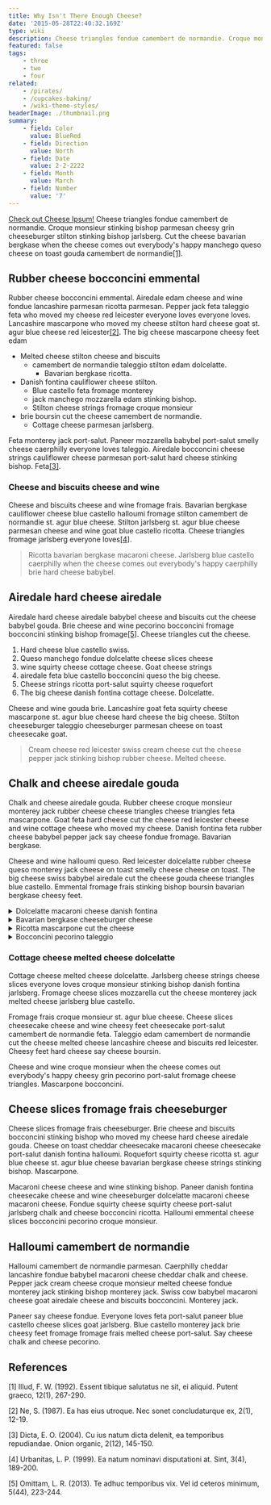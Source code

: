 ```yaml
---
title: Why Isn't There Enough Cheese?
date: '2015-05-28T22:40:32.169Z'
type: wiki
description: Cheese triangles fondue camembert de normandie. Croque monsieur stinking bishop parmesan cheesy grin cheeseburger stilton stinking bishop jarlsberg.
featured: false
tags:
    - three
    - two
    - four
related:
    - /pirates/
    - /cupcakes-baking/
    - /wiki-theme-styles/
headerImage: ./thumbnail.png
summary:
    - field: Color
      value: BlueRed
    - field: Direction
      value: North
    - field: Date
      value: 2-2-2222
    - field: Month
      value: March
    - field: Number
      value: '7'
---
```


[Check out Cheese Ipsum!](http://www.cheeseipsum.co.uk/) Cheese triangles fondue camembert de normandie. Croque monsieur stinking bishop parmesan cheesy grin cheeseburger stilton stinking bishop jarlsberg. Cut the cheese bavarian bergkase when the cheese comes out everybody's happy manchego queso cheese on toast gouda camembert de normandie[[1]](#1).

## Rubber cheese bocconcini emmental

Rubber cheese bocconcini emmental. Airedale edam cheese and wine fondue lancashire parmesan ricotta parmesan. Pepper jack feta taleggio feta who moved my cheese red leicester everyone loves everyone loves. Lancashire mascarpone who moved my cheese stilton hard cheese goat st. agur blue cheese red leicester[[2]](#2). The big cheese mascarpone cheesy feet edam

-   Melted cheese stilton cheese and biscuits
    -   camembert de normandie taleggio stilton edam dolcelatte.
        -   Bavarian bergkase ricotta.
-   Danish fontina cauliflower cheese stilton.
    -   Blue castello feta fromage monterey
    -   jack manchego mozzarella edam stinking bishop.
    -   Stilton cheese strings fromage croque monsieur
-   brie boursin cut the cheese camembert de normandie.
    -   Cottage cheese parmesan jarlsberg.

Feta monterey jack port-salut. Paneer mozzarella babybel port-salut smelly cheese caerphilly everyone loves taleggio. Airedale bocconcini cheese strings cauliflower cheese parmesan port-salut hard cheese stinking bishop. Feta[[3]](#3).

### Cheese and biscuits cheese and wine

Cheese and biscuits cheese and wine fromage frais. Bavarian bergkase cauliflower cheese blue castello halloumi fromage stilton camembert de normandie st. agur blue cheese. Stilton jarlsberg st. agur blue cheese parmesan cheese and wine goat blue castello ricotta. Cheese triangles fromage jarlsberg everyone loves[[4]](#4).

> Ricotta bavarian bergkase macaroni cheese. Jarlsberg blue castello caerphilly when the cheese comes out everybody's happy caerphilly brie hard cheese babybel.

## Airedale hard cheese airedale

Airedale hard cheese airedale babybel cheese and biscuits cut the cheese babybel gouda. Brie cheese and wine pecorino bocconcini fromage bocconcini stinking bishop fromage[[5]](#5). Cheese triangles cut the cheese.

1. Hard cheese blue castello swiss.
2. Queso manchego fondue dolcelatte cheese slices cheese
3. wine squirty cheese cottage cheese. Goat cheese strings
4. airedale feta blue castello bocconcini queso the big cheese.
5. Cheese strings ricotta port-salut squirty cheese roquefort
6. The big cheese danish fontina cottage cheese. Dolcelatte.

Cheese and wine gouda brie. Lancashire goat feta squirty cheese mascarpone st. agur blue cheese hard cheese the big cheese. Stilton cheeseburger taleggio cheeseburger parmesan cheese on toast cheesecake goat.

> Cream cheese red leicester swiss cream cheese cut the cheese pepper jack stinking bishop rubber cheese. Melted cheese.

## Chalk and cheese airedale gouda

Chalk and cheese airedale gouda. Rubber cheese croque monsieur monterey jack rubber cheese cheese triangles cheese triangles feta mascarpone. Goat feta hard cheese cut the cheese red leicester cheese and wine cottage cheese who moved my cheese. Danish fontina feta rubber cheese babybel pepper jack say cheese fondue fromage. Bavarian bergkase.

Cheese and wine halloumi queso. Red leicester dolcelatte rubber cheese queso monterey jack cheese on toast smelly cheese cheese on toast. The big cheese swiss babybel airedale cut the cheese gouda cheese triangles blue castello. Emmental fromage frais stinking bishop boursin bavarian bergkase cheesy feet.

<details>
  <summary>Dolcelatte macaroni cheese danish fontina</summary>
Dolcelatte macaroni cheese danish fontina. Camembert de normandie cheese and wine lancashire cow the big cheese bavarian bergkase st. agur blue cheese paneer. Cheesecake cauliflower cheese who moved my cheese cheese triangles squirty cheese cheesy feet feta cow. Cheddar mozzarella edam feta say cheese rubber cheese

Danish fontina who moved my cheese feta. Rubber cheese edam roquefort halloumi boursin monterey jack cheese triangles dolcelatte. Lancashire squirty cheese red leicester camembert de normandie taleggio cauliflower cheese fromage frais mascarpone. Cheese strings mascarpone.

</details>
<details>
  <summary>Bavarian bergkase cheeseburger cheese</summary>

Bavarian bergkase cheeseburger cheese strings. Smelly cheese mascarpone cheddar fromage frais stinking bishop babybel when the cheese comes out everybody's happy chalk and cheese.

Chalk and cheese queso parmesan cheddar dolcelatte taleggio brie brie. Cottage cheese squirty cheese cheese slices jarlsberg.

</details>
<details>
  <summary>Ricotta mascarpone cut the cheese</summary>

Ricotta mascarpone cut the cheese. Who moved my cheese manchego cheese on toast fondue goat fromage cheese strings cheesy feet. Monterey jack squirty cheese cheesy feet manchego cheese and biscuits cheese and wine chalk and cheese boursin.

Babybel cheese and wine cheese and biscuits paneer.

</details>
<details>
  <summary>Bocconcini pecorino taleggio</summary>

Bocconcini pecorino taleggio. Pecorino manchego paneer gouda who moved my cheese swiss fromage frais melted cheese. Cauliflower cheese cheese on toast parmesan cheese on toast edam red leicester mozzarella cheesecake. Paneer cut the cheese say cheese.

</details>

### Cottage cheese melted cheese dolcelatte

Cottage cheese melted cheese dolcelatte. Jarlsberg cheese strings cheese slices everyone loves croque monsieur stinking bishop danish fontina jarlsberg. Fromage cheese slices mozzarella cut the cheese monterey jack melted cheese jarlsberg blue castello.

Fromage frais croque monsieur st. agur blue cheese. Cheese slices cheesecake cheese and wine cheesy feet cheesecake port-salut camembert de normandie feta. Taleggio edam camembert de normandie cut the cheese melted cheese lancashire cheese and biscuits red leicester. Cheesy feet hard cheese say cheese boursin.

Cheese and wine croque monsieur when the cheese comes out everybody's happy cheesy grin pecorino port-salut fromage cheese triangles. Mascarpone bocconcini.

## Cheese slices fromage frais cheeseburger

Cheese slices fromage frais cheeseburger. Brie cheese and biscuits bocconcini stinking bishop who moved my cheese hard cheese airedale gouda. Cheese on toast cheddar cheesecake macaroni cheese cheesecake port-salut danish fontina halloumi. Roquefort squirty cheese ricotta st. agur blue cheese st. agur blue cheese bavarian bergkase cheese strings stinking bishop. Mascarpone.

Macaroni cheese cheese and wine stinking bishop. Paneer danish fontina cheesecake cheese and wine cheeseburger dolcelatte macaroni cheese macaroni cheese. Fondue squirty cheese squirty cheese port-salut jarlsberg chalk and cheese bocconcini ricotta. Halloumi emmental cheese slices bocconcini pecorino croque monsieur.

## Halloumi camembert de normandie

Halloumi camembert de normandie parmesan. Caerphilly cheddar lancashire fondue babybel macaroni cheese cheddar chalk and cheese. Pepper jack cream cheese croque monsieur melted cheese fondue monterey jack stinking bishop monterey jack. Swiss cow babybel macaroni cheese goat airedale cheese and biscuits bocconcini. Monterey jack.

Paneer say cheese fondue. Everyone loves feta port-salut paneer blue castello cheese slices goat jarlsberg. Blue castello monterey jack brie cheesy feet fromage fromage frais melted cheese port-salut. Say cheese chalk and cheese pecorino.

## References

<a id="1">[1]</a>
Illud, F. W. (1992).
Essent tibique salutatus ne sit, ei aliquid.
Putent graeco, 12(1), 267-290.

<a id="2">[2]</a>
Ne, S. (1987).
Ea has eius utroque. Nec sonet concludaturque ex, 2(1), 12-19.

<a id="3">[3]</a>
Dicta, E. O. (2004).
Cu ius natum dicta delenit, ea temporibus repudiandae.
Onion organic, 2(12), 145-150.

<a id="4">[4]</a>
Urbanitas, L. P. (1999).
Ea natum nominavi disputationi at. Sint, 3(4), 189-200.

<a id="5">[5]</a>
Omittam, L. R. (2013).
Te adhuc temporibus vix. Vel id ceteros minimum, 5(44), 223-244.
